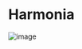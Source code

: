 # Harmonia



![image](https://github.com/user-attachments/assets/a746544e-387a-4eaf-9ead-8564e742c2a4)
